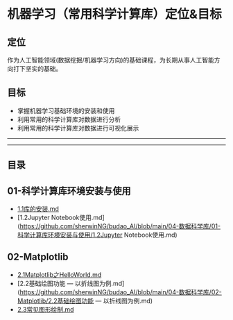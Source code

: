 # 机器学习（常用科学计算库）定位&目标

## 定位

作为人工智能领域(数据挖掘/机器学习方向)的基础课程，为长期从事人工智能方向打下坚实的基础。

## 目标

- 掌握机器学习基础环境的安装和使用
- 利用常用的科学计算库对数据进行分析
- 利用常用的科学计算库对数据进行可视化展示

---

---

## 目录

## 01-科学计算库环境安装与使用

- [1.1库的安装.md](https://github.com/sherwinNG/budao_AI/blob/main/04-数据科学库/01-科学计算库环境安装与使用/1.1库的安装.md)
- [1.2Jupyter Notebook使用.md](https://github.com/sherwinNG/budao_AI/blob/main/04-数据科学库/01-科学计算库环境安装与使用/1.2Jupyter Notebook使用.md)



## 02-Matplotlib

- [2.1Matplotlib之HelloWorld.md](https://github.com/sherwinNG/budao_AI/blob/main/04-数据科学库/02-Matplotlib/2.1Matplotlib之HelloWorld.md)
- [2.2基础绘图功能 — 以折线图为例.md](https://github.com/sherwinNG/budao_AI/blob/main/04-数据科学库/02-Matplotlib/2.2基础绘图功能 — 以折线图为例.md)
- [2.3常见图形绘制.md](https://github.com/sherwinNG/budao_AI/blob/main/04-数据科学库/02-Matplotlib/2.3常见图形绘制.md)
